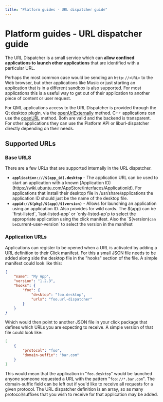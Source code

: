 ```yaml
---
title: "Platform guides - URL dispatcher guide"
---
```


# Platform guides - URL dispatcher guide

The URL Dispatcher is a small service which can **allow confined applications
to launch other applications** that are identified with a particular URL.

Perhaps the most common case would be sending an `http://<URL>` to the Web
browser, but other applications like Music or just starting an application
that is in a different sandbox is also supported. For most applications this
is a useful way to get out of their application to another piece of content or
user request.

For QML applications access to the URL Dispatcher is provided through the Qt
desktop plugin, via the [openUrlExternally](https://developer.ubuntu.com/api/apps/qml/sdk-15.04/QtQml.Qt/#openUrlExternally-method) method. C++ applications can use the [openURL](http://qt-project.org/doc/qt-5.0/qtgui/qdesktopservices.html#openUrl) method. Both are valid and the backend is transparent. For other applications they can use the Platform API or liburl-dispatcher directly depending on their needs.

## Supported URLs

### Base URLS

There are a few URLs that are supported internally in the URL dispatcher.

 * **`application:///$(app_id).desktop`** - The application URL can be used to start an application with a known [Application ID)(https://wiki.ubuntu.com/AppStore/Interfaces/ApplicationId). For applications that install their desktop file in /usr/share/applications the application ID should just be the name of the desktop file.
 * **`appid://$(pkg)/$(app)/$(version)`** - Allows for launching an application using an application ID. Also provides for wild cards. The $(app) can be `first-listed`, `last-listed-app` or `only-listed-ap`p to select the appropriate application using the click manifest. Also the `$(version)` can be `current-user-version` to select the version in the manifest

### Application URLs

Applications can register to be opened when a URL is activated by adding a URL
definition to their Click manifest. For this a small JSON file needs to be
added along side the desktop file in the "hooks" section of the file. A simple
manifest could look like this:

``` json
{
    "name": "My App",
    "version": "1.2.3",
    "hooks": {
        "foo": {
            "desktop": "foo.desktop",
            "urls": "foo.url-dispatcher"
        }
    }
}
```

Which would then point to another JSON file in your click package that defines
which URLs you are expecting to receive. A simple version of that file could
look like:

``` json
[
    {
        "protocol": "foo",
        "domain-suffix": "bar.com"
    }
]
```

This would mean that the application in "`foo.desktop`" would be launched anyone
someone requested a URL with the pattern "`foo://*.bar.com`". The domain-suffix
field can be left out if you'd like to receive all requests for a given
protocol. The URL dispatcher definition is an array, so as many
protocol/suffixes that you wish to receive for that application may be added.
